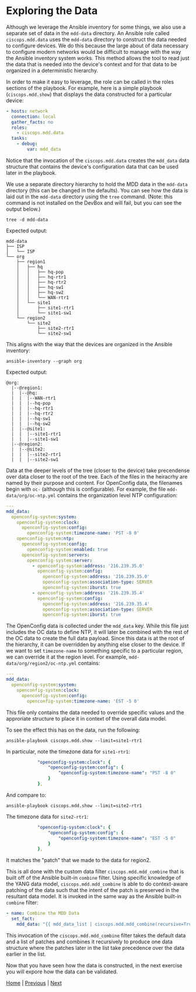 # Exploring the Data
Although we leverage the Ansible inventory for some things, we also use a separate set of data in the `mdd-data` directory. An Ansible role called `ciscops.mdd.data` uses the `mdd-data` directory to construct the data needed to configure devices. We do this because the large about of data necessary to configure modern networks would be difficult to manage with the way the Ansible inventory system works. This method allows the tool to read just the data that is needed into the device's context and for that data to be organized in a deterministic hierarchy.

In order to make it easy to leverage, the role can be called in the roles sections of the playbook. For example, here is a simple playbook (`ciscops.mdd.show`) that displays the data constructed for a particular device:

```yaml
- hosts: network
  connection: local
  gather_facts: no
  roles:
    - ciscops.mdd.data
  tasks:
    - debug:
        var: mdd_data
```

Notice that the invocation of the `ciscops.mdd.data` creates the `mdd_data` data structure that contains the device's configuration data that can be used later in the playbook.

We use a separate directory hierarchy to hold the MDD data in the `mdd-data` directory (this can be changed in the defaults). You can see how the data is laid out in the `mdd-data` directory using the `tree` command.  (Note: this command is not installed on the DevBox and will fail, but you can see the output below.)

```
tree -d mdd-data
```

Expected output:

```
mdd-data
├── ISP
│   └── ISP
└── org
    ├── region1
    │   ├── hq
    │   │   ├── hq-pop
    │   │   ├── hq-rtr1
    │   │   ├── hq-rtr2
    │   │   ├── hq-sw1
    │   │   ├── hq-sw2
    │   │   └── WAN-rtr1
    │   └── site1
    │       ├── site1-rtr1
    │       └── site1-sw1
    └── region2
        └── site2
            ├── site2-rtr1
            └── site2-sw1
```

This aligns with the way that the devices are organized in the Ansible inventory:

```
ansible-inventory --graph org
```

Expected output:

```
@org:
  |--@region1:
  |  |--@hq:
  |  |  |--WAN-rtr1
  |  |  |--hq-pop
  |  |  |--hq-rtr1
  |  |  |--hq-rtr2
  |  |  |--hq-sw1
  |  |  |--hq-sw2
  |  |--@site1:
  |  |  |--site1-rtr1
  |  |  |--site1-sw1
  |--@region2:
  |  |--@site2:
  |  |  |--site2-rtr1
  |  |  |--site2-sw1
```

Data at the deeper levels of the tree (closer to the device) take precendense over data closer to the root of the tree. Each of the files in the heiracrhy are named by their purpose and content. For OpenConfig data, the filenames begin with `oc-` (although this is configurable). For example, the file `mdd-data/org/oc-ntp.yml` contains the organization level NTP configuration:

```yaml
---
mdd_data:
  openconfig-system:system:
    openconfig-system:clock:
      openconfig-system:config:
        openconfig-system:timezone-name: 'PST -8 0'
    openconfig-system:ntp:
      openconfig-system:config:
        openconfig-system:enabled: true
      openconfig-system:servers:
        openconfig-system:server:
          - openconfig-system:address: '216.239.35.0'
            openconfig-system:config:
              openconfig-system:address: '216.239.35.0'
              openconfig-system:association-type: SERVER
              openconfig-system:iburst: true
          - openconfig-system:address: '216.239.35.4'
            openconfig-system:config:
              openconfig-system:address: '216.239.35.4'
              openconfig-system:association-type: SERVER
              openconfig-system:iburst: true
```

The OpenConfig data is collected under the `mdd_data` key. While this file just includes the OC data to define NTP, it will later be combined with the rest of the OC data to create the full data payload. Since this data is at the root of the hierarchy, it can be overridden by anything else closer to the device. If we want to set `timezone-name` to something specific to a particular region, we can override it at the region level. For example, `mdd-data/org/region2/oc-ntp.yml` contains:

```yaml
---
mdd_data:
  openconfig-system:system:
    openconfig-system:clock:
      openconfig-system:config:
        openconfig-system:timezone-name: 'EST -5 0'
```

This file only contains the data needed to override specific values and the approriate structure to place it in context of the overall data model.

To see the effect this has on the data, run the following:

```
ansible-playbook ciscops.mdd.show --limit=site1-rtr1
```

In particular, note the timezone data for `site1-rtr1`:

```yaml
            "openconfig-system:clock": {
                "openconfig-system:config": {
                    "openconfig-system:timezone-name": "PST -8 0"
                }
            },
```

And compare to:

```
ansible-playbook ciscops.mdd.show --limit=site2-rtr1
```

The timezone data for `site2-rtr1`:

```yaml
            "openconfig-system:clock": {
                "openconfig-system:config": {
                    "openconfig-system:timezone-name": "EST -5 0"
                }
            },
```

It matches the "patch" that we made to the data for region2.

This is all done with the custom data filter `ciscops.mdd.mdd_combine` that is built off of the Ansible built-in `combine` filter. Using specific knowledge of the YANG data model, `ciscops.mdd.mdd_combine` is able to do context-aware patching of the data such that the intent of the patch is preserved in the resultant data model. It is invoked in the same way as the Ansible built-in `combine` filter:

```yaml
- name: Combine the MDD Data
  set_fact:
    mdd_data: "{{ mdd_data_list | ciscops.mdd.mdd_combine(recursive=True) }}"
```

This invocation of the `ciscops.mdd.mdd_combine` filter takes the default data and a list of patches and combines it recursively to produce one data structure where the patches later in the list take precedence over the data earlier in the list.

Now that you have seen how the data is constructed, in the next exercise you will expore how the data can be validated.

[Home](../README.md#workshop-exercises) | [Previous](explore-inventory.md#exploring-the-inventory) | [Next](data-validation.md#data-validation)